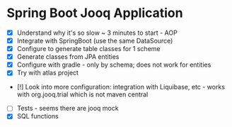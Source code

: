 # Spring Boot Jooq Application
- [x] Understand why it's so slow ~ 3 minutes to start - AOP
- [x] Integrate with SpringBoot (use the same DataSource)
- [x] Configure to generate table classes for 1 scheme
- [x] Generate classes from JPA entities
- [x] Configure with gradle - only by schema; does not work for entities
- [x] Try with atlas project
- [!] Look into more configuration: integration with Liquibase, etc - works with org.jooq.trial which is not maven central
- [ ] Tests - seems there are jooq mock
- [x] SQL functions